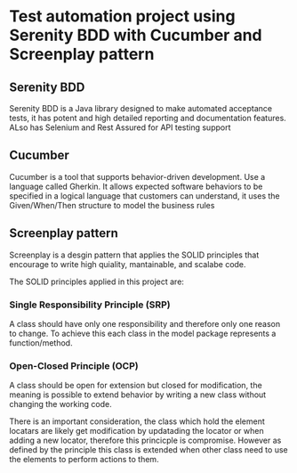 
# Test automation project using Serenity BDD with Cucumber and Screenplay pattern

## Serenity BDD
Serenity BDD is a Java library designed to make automated acceptance tests, it has potent and high detailed reporting and documentation features.
ALso has Selenium and Rest Assured for API testing support

## Cucumber
Cucumber is a tool that supports behavior-driven development. Use a language called Gherkin.
It allows expected software behaviors to be specified in a logical language that customers can understand, it uses the Given/When/Then structure to model the 
business rules

## Screenplay pattern

Screenplay is a desgin pattern that applies the SOLID principles that encourage to write high quiality, mantainable, and scalabe code.

The SOLID principles applied in this project are:

### Single Responsibility Principle (SRP)

A class should have only one responsibility and therefore only one reason to change. To achieve this each class in the model package represents a function/method.

### Open-Closed Principle (OCP)

A class should be open for extension but closed for modification, the meaning is possible to extend behavior by writing a new class without changing the working code.

There is an important consideration, the class which hold the element locatars are likely get modification by updatading the locator or when adding a new locator,
therefore this princicple is compromise. However as defined by the principle this class is extended when other class need to use the elements to perform actions to them.



